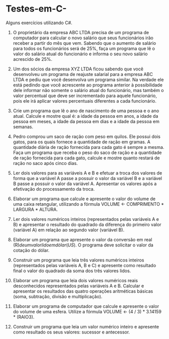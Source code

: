 # Testes-em-C-
Alguns exercícios utilizando C#.


1) O proprietário da empresa ABC LTDA precisa de um programa de computador para calcular o novo salário que seus funcionários irão receber a partir do mês que vem. Sabendo que o aumento de salário para todos os funcionários será de 25%, faça um programa que lê o valor do salário atual do funcionário e informa o seu novo salário acrescido de 25%. 

2) Um dos sócios da empresa XYZ LTDA ficou sabendo que você desenvolveu um programa de reajuste salarial para a empresa ABC LTDA e pediu que você desenvolva um programa similar. Na verdade ele está pedindo que você acrescente ao programa anterior à possibilidade dele informar não somente o salário atual do funcionário, mas também o valor percentual que deve ser incrementado para aquele funcionário, pois ele irá aplicar valores percentuais diferentes a cada funcionário.

3) Crie um programa que lê o ano de nascimento de uma pessoa e o ano atual. Calcule e mostre qual é: a idade da pessoa em anos, a idade da pessoa em meses, a idade da pessoa em dias e a idade da pessoa em semanas.

4) Pedro comprou um saco de ração com peso em quilos. Ele possui dois gatos, para os quais fornece a quantidade de ração em gramas. A quantidade diária de ração fornecida para cada gato é sempre a mesma. Faça um programa que receba o peso do saco de ração e a quantidade de ração fornecida para cada gato, calcule e mostre quanto restará de ração no saco após cinco dias.

5) Ler dois valores para as variáveis A e B e efetuar a troca dos valores de forma que a variável A passe a possuir o valor da variável B e a variável B passe a possuir o valor da variável A. Apresentar os valores após a efetivação do processamento da troca.

6) Elaborar um programa que calcule e apresente o valor do volume de uma caixa retangular, utilizando a fórmula VOLUME <- COMPRIMENTO * LARGURA * ALTURA.

7) Ler dois valores numéricos inteiros (representados pelas variáveis A e B) e apresentar o resultado do quadrado da diferença do primeiro valor (variável A) em relação ao segundo valor (variável B).

8) Elaborar um programa que apresente o valor da conversão em real (R$) de um valor lido em dólar (US$). O programa deve solicitar o valor da cotação do dólar.

9) Construir um programa que leia três valores numéricos inteiros (representados pelas variáveis A, B e C) e apresente como resultado final o valor do quadrado da soma dos três valores lidos.

10) Elaborar um programa que leia dois valores numéricos reais desconhecidos representados pelas variáveis A e B. Calcular e apresentar os resultados das quatro operações aritméticas básicas (soma, subtração, divisão e multiplicação).

11) Elaborar um programa de computador que calcule e apresente o valor do volume de uma esfera. Utilize a fórmula VOLUME <- (4 / 3) * 3.14159 * (RAIO3).

12) Construir um programa que leia um valor numérico inteiro e apresente como resultado os seus valores: sucessor e antecessor.
